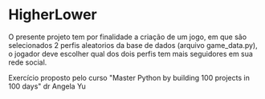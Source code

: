 # HigherLower
O presente projeto tem por finalidade a criação de um jogo, em que são selecionados 2 perfis aleatorios da base de dados (arquivo game_data.py), o jogador deve escolher
qual dos dois perfis tem mais seguidores em sua rede social.

Exercício proposto pelo curso "Master Python by building 100 projects in 100 days" dr Angela Yu
